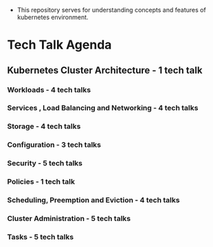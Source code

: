 - This repository serves for understanding concepts and features of kubernetes environment.
#  Tech Talk Agenda
## Kubernetes Cluster Architecture - 1 tech talk
### Workloads - 4 tech talks
### Services , Load Balancing and Networking - 4 tech talks
### Storage - 4 tech talks
### Configuration - 3 tech talks
### Security - 5 tech talks
### Policies - 1 tech talk 
### Scheduling, Preemption and Eviction - 4 tech talks
### Cluster Administration - 5 tech talks
### Tasks - 5 tech talks
